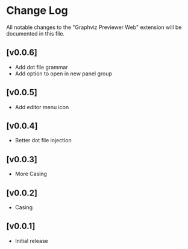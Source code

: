 # Change Log

All notable changes to the "Graphviz Previewer Web" extension will be documented in this file.

## [v0.0.6]
- Add dot file grammar
- Add option to open in new panel group

## [v0.0.5]
- Add editor menu icon

## [v0.0.4]

- Better dot file injection

## [v0.0.3]

- More Casing

## [v0.0.2]

- Casing

## [v0.0.1]

- Initial release